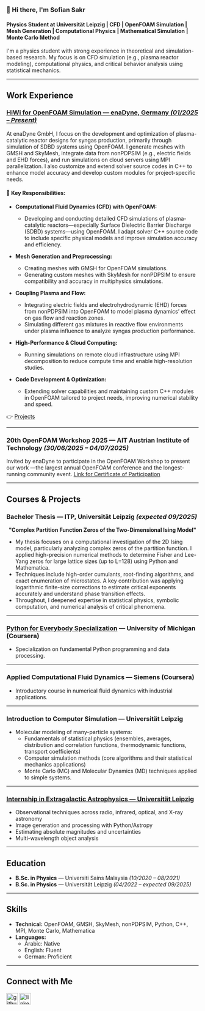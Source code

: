 ### 👋 Hi there, I'm Sofian Sakr  
#### Physics Student at Universität Leipzig | CFD | OpenFOAM Simulation | Mesh Generation | Computational Physics | Mathematical Simulation | Monte Carlo Method

I'm a physics student with strong experience in theoretical and simulation-based research. My focus is on CFD simulation (e.g., plasma reactor modeling), computational physics, and critical behavior analysis using statistical mechanics.

---

## Work Experience

### [HiWi for OpenFOAM Simulation — enaDyne, Germany *(01/2025 – Present)*](https://github.com/sofiansakr/enaDyne/tree/main?tab=readme-ov-file)  
At enaDyne GmbH, I focus on the development and optimization of plasma-catalytic reactor designs for syngas production, primarily through simulation of SDBD systems using OpenFOAM. I generate meshes with GMSH and SkyMesh, integrate data from nonPDPSIM (e.g., electric fields and EHD forces), and run simulations on cloud servers using MPI parallelization. I also customize and extend solver source codes in C++ to enhance model accuracy and develop custom modules for project-specific needs.

#### 🔧 Key Responsibilities:

- **Computational Fluid Dynamics (CFD) with OpenFOAM:**  
  - Developing and conducting detailed CFD simulations of plasma-catalytic reactors—especially Surface Dielectric Barrier Discharge (SDBD) systems—using OpenFOAM. I adapt solver C++ source code to include specific physical models and improve simulation accuracy and efficiency.

- **Mesh Generation and Preprocessing:**  
  - Creating meshes with GMSH for OpenFOAM simulations.  
  - Generating custom meshes with SkyMesh for nonPDPSIM to ensure compatibility and accuracy in multiphysics simulations.

- **Coupling Plasma and Flow:**  
  - Integrating electric fields and electrohydrodynamic (EHD) forces from nonPDPSIM into OpenFOAM to model plasma dynamics’ effect on gas flow and reaction zones.  
  - Simulating different gas mixtures in reactive flow environments under plasma influence to analyze syngas production performance.

- **High-Performance & Cloud Computing:**  
  - Running simulations on remote cloud infrastructure using MPI decomposition to reduce compute time and enable high-resolution studies.

- **Code Development & Optimization:**  
  - Extending solver capabilities and maintaining custom C++ modules in OpenFOAM tailored to project needs, improving numerical stability and speed.

👉 [Projects](https://github.com/sofiansakr/enaDyne/tree/main?tab=readme-ov-file)

---

### 20th OpenFOAM Workshop 2025 — AIT Austrian Institute of Technology *(30/06/2025 – 04/07/2025)*  
Invited by enaDyne to participate in the OpenFOAM Workshop to present our work —the largest annual OpenFOAM conference and the longest-running community event.
[Link for Certificate of Participation](https://drive.google.com/file/d/18bAl4iTeSFQaC8BpOnjM_qgBQuX8VnXZ/view?usp=sharing)

---

## Courses & Projects

### Bachelor Thesis — ITP, Universität Leipzig *(expected 09/2025)*  
<p align="center"><strong>"Complex Partition Function Zeros of the Two-Dimensional Ising Model"</strong></p>

- My thesis focuses on a computational investigation of the 2D Ising model, particularly analyzing complex zeros of the partition function. I applied high-precision numerical methods to determine Fisher and Lee-Yang zeros for large lattice sizes (up to L=128) using Python and Mathematica.  
- Techniques include high-order cumulants, root-finding algorithms, and exact enumeration of microstates. A key contribution was applying logarithmic finite-size corrections to estimate critical exponents accurately and understand phase transition effects.  
- Throughout, I deepened expertise in statistical physics, symbolic computation, and numerical analysis of critical phenomena.

---

### [Python for Everybody Specialization](https://www.coursera.org/account/accomplishments/certificate/8KF2YPJ78WJP) — University of Michigan (Coursera)  
- Specialization on fundamental Python programming and data processing.

---

### Applied Computational Fluid Dynamics — Siemens (Coursera)  
- Introductory course in numerical fluid dynamics with industrial applications.

---

### Introduction to Computer Simulation — Universität Leipzig  
- Molecular modeling of many-particle systems:  
  - Fundamentals of statistical physics (ensembles, averages, distribution and correlation functions, thermodynamic functions, transport coefficients)  
  - Computer simulation methods (core algorithms and their statistical mechanics applications)  
  - Monte Carlo (MC) and Molecular Dynamics (MD) techniques applied to simple systems.

---

### [Internship in Extragalactic Astrophysics — Universität Leipzig](https://github.com/sofiansakr/Praktikum-in-Extragalaktischer-Astrophysik/tree/main)  
- Observational techniques across radio, infrared, optical, and X-ray astronomy  
- Image generation and processing with Python/Astropy  
- Estimating absolute magnitudes and uncertainties  
- Multi-wavelength object analysis

---

## Education

- **B.Sc. in Physics** — Universiti Sains Malaysia *(10/2020 – 08/2021)*  
- **B.Sc. in Physics** — Universität Leipzig *(04/2022 – expected 09/2025)*  

---

## Skills

- **Technical:** OpenFOAM, GMSH, SkyMesh, nonPDPSIM, Python, C++, MPI, Monte Carlo, Mathematica  
- **Languages:**  
  - Arabic: Native  
  - English: Fluent  
  - German: Proficient  

---

## Connect with Me

[<img src='https://cdn.jsdelivr.net/npm/simple-icons@3.0.1/icons/github.svg' alt='github' height='30'>](https://github.com/SofianSakr)
[<img src='https://cdn.jsdelivr.net/npm/simple-icons@3.0.1/icons/linkedin.svg' alt='linkedin' height='30'>](https://www.linkedin.com/in/sofian-sakr-767a13149/)
